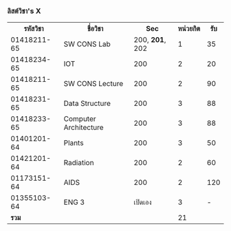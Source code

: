 ### ลิสต์วิชา's X

<table>
 <tr>
  <th>รหัสวิชา</th>
  <th>ชื่อวิชา</th> 
  <th>Sec</th>
  <th>หน่วยกิต</th>
  <th>รับ</th>
 </tr>
 <tr>
  <td>01418211-65</td>
  <td>SW CONS Lab</td>
  <td>200, <b>201</b>, 202</td>
  <td>1</td>
  <td>35</td>
 </tr>
 <tr>
  <td>01418234-65</td>
  <td>IOT</td>
  <td>200</td>
  <td>2</td>
  <td>20</td>
 </tr>
 <tr>
  <td>01418211-65</td>
  <td>SW CONS Lecture</td>
  <td>200</td>
  <td>2</td>
  <td>90</td>
 </tr>
 <tr>
  <td>01418231-65</td>
  <td>Data Structure</td>
  <td>200</td>
  <td>3</td>
  <td>88</td>
 </tr>
 <tr>
  <td>01418233-65</td>
  <td>Computer Architecture</td>
  <td>200</td>
  <td>3</td>
  <td>88</td>
 </tr>
 <tr>
  <td>01401201-64</td>
  <td>Plants</td>
  <td>200</td>
  <td>3</td>
  <td>50</td>
 </tr>
 <tr>
  <td>01421201-64</td>
  <td>Radiation</td>
  <td>200</td>
  <td>2</td>
  <td>60</td>
 </tr>
 <tr>
  <td>01173151-64</td>
  <td>AIDS</td>
  <td>200</td>
  <td>2</td>
  <td>120</td>
 </tr>
 <tr>
  <td>01355103-64</td>
  <td>ENG 3</td>
  <td>เปิดเอง</td>
  <td>3</td>
  <td>-</td>
 </tr>
 <tr>
  <td><b>รวม</b></td>
  <td></td>
  <td></td>
  <td>21</td>
  <td></td>
 </tr>
</table>